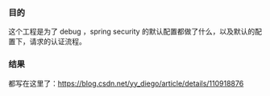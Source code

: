 ### 目的
这个工程是为了 debug ，spring security 的默认配置都做了什么，以及默认的配置下，请求的认证流程。

### 结果
都写在这里了：https://blog.csdn.net/yy_diego/article/details/110918876